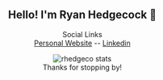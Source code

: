 <div align=center>
  
  ## Hello! I'm Ryan Hedgecock 👋
  
  Social Links<br>
  [Personal Website](https://hedgecock.dev) -- [Linkedin](https://linkedin.com/rhedgeco)
  
</div>


<div align=center>
  <img align=center src="https://github-readme-stats.vercel.app/api?username=rhedgeco&show_icons=true&theme=github_dark" alt="rhedgeco stats" />
</div>

<div align=center>
  Thanks for stopping by!
</div>
